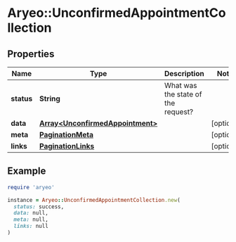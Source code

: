 # Aryeo::UnconfirmedAppointmentCollection

## Properties

| Name | Type | Description | Notes |
| ---- | ---- | ----------- | ----- |
| **status** | **String** | What was the state of the request? |  |
| **data** | [**Array&lt;UnconfirmedAppointment&gt;**](UnconfirmedAppointment.md) |  | [optional] |
| **meta** | [**PaginationMeta**](PaginationMeta.md) |  | [optional] |
| **links** | [**PaginationLinks**](PaginationLinks.md) |  | [optional] |

## Example

```ruby
require 'aryeo'

instance = Aryeo::UnconfirmedAppointmentCollection.new(
  status: success,
  data: null,
  meta: null,
  links: null
)
```

